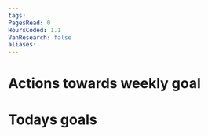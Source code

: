 ```yaml
---
tags: 
PagesRead: 0
HoursCoded: 1.1
VanResearch: false
aliases:
---
```

# Actions towards weekly goal
# Todays goals